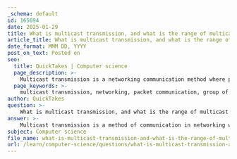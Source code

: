 ```yaml
---
_schema: default
id: 165694
date: 2025-01-29
title: What is multicast transmission, and what is the range of multicast addresses?
article_title: What is multicast transmission, and what is the range of multicast addresses?
date_format: MMM DD, YYYY
post_on_text: Posted on
seo:
  title: QuickTakes | Computer science
  page_description: >-
    Multicast transmission is a networking communication method where packets are sent from one host to multiple subscribed hosts, utilizing the multicast address range of 224.0.0.0 to 239.255.255.255, allowing efficient data distribution.
  page_keywords: >-
    multicast transmission, networking, packet communication, group of hosts, multicast address, IPv4, multicast range, data distribution, efficient communication, streaming media
author: QuickTakes
question: >-
    What is multicast transmission, and what is the range of multicast addresses?
answer: >-
    Multicast transmission is a method of communication in networking where a packet is sent from one host to a specific group of hosts that have subscribed to a particular multicast address. This allows for efficient data distribution to multiple recipients without the need to send separate copies of the data to each recipient, as is the case with unicast transmission.\n\nIn IPv4, multicast addresses are defined within the range of 224.0.0.0 to 239.255.255.255. This range is designated for multicast communication, and addresses within this range can be used to send packets to multiple hosts that are part of a multicast group. \n\nTo summarize:\n- **Multicast Transmission**: Sending data from one host to a group of hosts.\n- **Range of Multicast Addresses**: 224.0.0.0 to 239.255.255.255.\n\nThis method is particularly useful for applications such as streaming media, where the same data needs to be sent to multiple users simultaneously.
subject: Computer science
file_name: what-is-multicast-transmission-and-what-is-the-range-of-multicast-addresses.md
url: /learn/computer-science/questions/what-is-multicast-transmission-and-what-is-the-range-of-multicast-addresses
---
```


&nbsp;